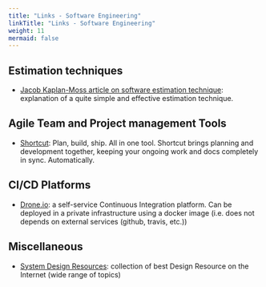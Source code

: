 ```yaml
---
title: "Links - Software Engineering"
linkTitle: "Links - Software Engineering"
weight: 11
mermaid: false
---
```


## Estimation techniques

- [Jacob Kaplan-Moss article on software estimation technique](https://jacobian.org/2021/may/25/my-estimation-technique/): explanation of a quite simple and effective estimation technique.

## Agile Team and Project management Tools

- [Shortcut](https://shortcut.com/): Plan, build, ship. All in one tool. Shortcut brings planning and development together, keeping your ongoing work and docs completely in sync. Automatically.


## CI/CD Platforms

- [Drone.io](https://www.drone.io/): a self-service Continuous Integration platform. Can be deployed in a private infrastructure using a docker image (i.e. does not depends on external services (github, travis, etc.))

## Miscellaneous

- [System Design Resources](https://github.com/InterviewReady/system-design-resources): collection of best Design Resource on the Internet (wide range of topics)

